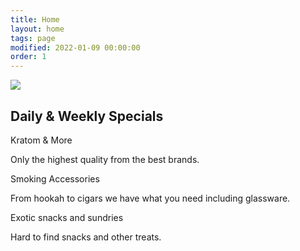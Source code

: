 ```yaml
---
title: Home
layout: home
tags: page
modified: 2022-01-09 00:00:00
order: 1
---
```

<div class="max-w-7xl mx-auto text-xl text-center mb-20">
    <div class="grid md:grid-cols-12 max-w-7xl px-4  mx-auto mt-20 mb-40 ">
        <div class="md:col-span-7 mx-auto">
            <img src="/images/interior-640.webp" class="mx-auto shadow-lg rounded">
        </div>
        <div class="md:col-span-5 mx-auto text-center">
            <h2 class="text-purple-800 text-3xl md:text-4xl mt-10 md:mt-0 mb-10 font-bold mx-auto">Daily &amp; Weekly Specials</h2>
            <p class="text-xl leading-relaxed text-purple-700 font-bold uppercase">Kratom &amp; More</p>
            <p class="px-4 md:px-14">Only the highest quality from the best brands.</p>
            <p class="text-xl leading-relaxed text-purple-700 font-bold mt-10 uppercase">Smoking Accessories</p>
            <p class="px-4 md:px-14">From hookah to cigars we have what you need including glassware.</p>
            <p class="text-xl leading-relaxed text-purple-700 font-bold mt-10 uppercase">Exotic snacks and sundries</p>
            <p class="px-4 md:px-14">Hard to find snacks and other treats.</p>
        </div>
        <div>
        </div>
    </div>
</div>
